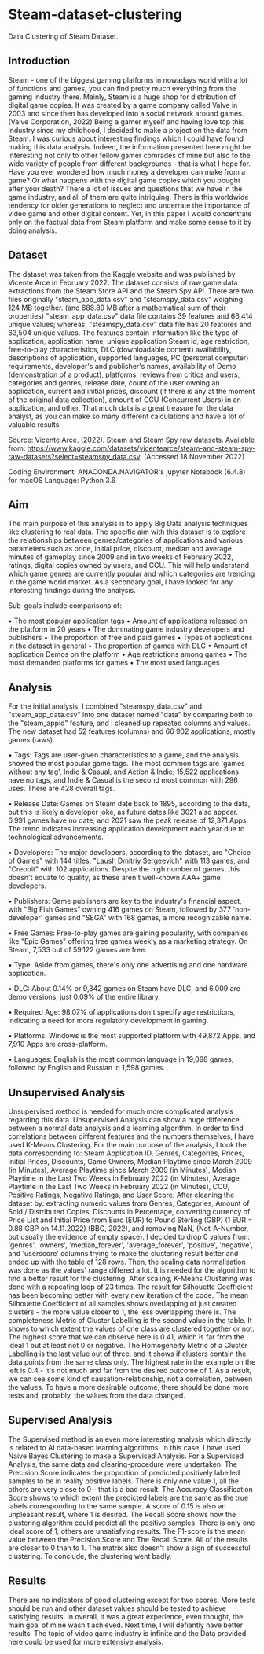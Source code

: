 # Steam-dataset-clustering

Data Clustering of Steam Dataset.


## Introduction

Steam - one of the biggest gaming platforms in nowadays world with a lot of functions and games, you can find pretty much everything from the gaming industry there. Mainly, Steam is a huge shop for distribution of digital game copies. It was created by a game company called Valve in 2003 and since then has developed into a social network around games. (Valve Corporation, 2022) Being a gamer myself and having love top this industry since my childhood, I decided to make a project on the data from Steam. I was curious about interesting findings which I could have found making this data analysis. Indeed, the information presented here might be interesting not only to other fellow gamer comrades of mine but also to the wide variety of people from different backgrounds - that is what I hope for. Have you ever wondered how much money a developer can make from a game? Or what happens with the digital game copies which you bought after your death? There a lot of issues and questions that we have in the game industry, and all of them are quite intriguing. There is this worldwide tendency for older generations to neglect and underrate the importance of video game and other digital content. Yet, in this paper I would concentrate only on the factual data from Steam platform and make some sense to it by doing analysis.


## Dataset

The dataset was taken from the Kaggle website and was published by Vicente Arce in February 2022. The dataset consists of raw game data extractions from the Steam Store API and the Steam Spy API. There are two files originally "steam_app_data.csv" and "steamspy_data.csv" weighing 124 MB together. (and 688.89 MB after a mathematical sum of their properties) "steam_app_data.csv" data file contains 39 features and 66,414 unique values; whereas, "steamspy_data.csv" data file has 20 features and 63,504 unique values. The features contain information like the type of application, application name, unique application Steam id, age restriction, free-to-play characteristics, DLC (downloadable content) availability, descriptions of application, supported languages, PC (personal computer) requirements, developer's and publisher's names, availability of Demo (demonstration of a product), platforms, reviews from critics and users, categories and genres, release date, count of the user owning an application, current and initial prices, discount (if there is any at the moment of the original data collection), amount of CCU (Concurrent Users) in an application, and other. That much data is a great treasure for the data analyst, as you can make so many different calculations and have a lot of valuable results.

Source: Vicente Arce. (2022). Steam and Steam Spy raw datasets. Available from: https://www.kaggle.com/datasets/vicentearce/steam-and-steam-spy-raw-datasets?select=steamspy_data.csv. (Accessed 18 November 2022)

Coding Environment: ANACONDA.NAVIGATOR's jupyter Notebook (6.4.8) for macOS
Language: Python 3.6


## Aim

The main purpose of this analysis is to apply Big Data analysis techniques like clustering to real data. The specific aim with this dataset is to explore the relationships between genres/categories of applications and various parameters such as price, initial price, discount, median and average minutes of gameplay since 2009 and in two weeks of February 2022, ratings, digital copies owned by users, and CCU. This will help understand which game genres are currently popular and which categories are trending in the game world market. As a secondary goal, I have looked for any interesting findings during the analysis.

Sub-goals include comparisons of:

• The most popular application tags
• Amount of applications released on the platform in 20 years
• The dominating game industry developers and publishers
• The proportion of free and paid games
• Types of applications in the dataset in general
• The proportion of games with DLC
• Amount of application Demos on the platform
• Age restrictions among games
• The most demanded platforms for games
• The most used languages


## Analysis

For the initial analysis, I combined "steamspy_data.csv" and "steam_app_data.csv" into one dataset named "data" by comparing both to the "steam_appid" feature, and I cleaned up repeated columns and values. The new dataset had 52 features (columns) and 66 902 applications, mostly games (raws).

• Tags: Tags are user-given characteristics to a game, and the analysis showed the most popular game tags. The most common tags are 'games without any tag', Indie & Casual, and Action & Indie; 15,522 applications have no tags, and Indie & Casual is the second most common with 296 uses. There are 428 overall tags.

• Release Date: Games on Steam date back to 1895, according to the data, but this is likely a developer joke, as future dates like 3021 also appear. 6,991 games have no date, and 2021 saw the peak release of 12,371 Apps. The trend indicates increasing application development each year due to technological advancements.

• Developers: The major developers, according to the dataset, are "Choice of Games" with 144 titles, "Laush Dmitriy Sergeevich" with 113 games, and "Creobit" with 102 applications. Despite the high number of games, this doesn't equate to quality, as these aren't well-known AAA+ game developers.

• Publishers: Game publishers are key to the industry's financial aspect, with "Big Fish Games" owning 416 games on Steam, followed by 377 'non-developer' games and "SEGA" with 168 games, a more recognizable name. 

• Free Games: Free-to-play games are gaining popularity, with companies like "Epic Games" offering free games weekly as a marketing strategy. On Steam, 7,533 out of 59,122 games are free.

• Type: Aside from games, there's only one advertising and one hardware application.

• DLC: About 0.14% or 9,342 games on Steam have DLC, and 6,009 are demo versions, just 0.09% of the entire library.

• Required Age: 98.07% of applications don't specify age restrictions, indicating a need for more regulatory development in gaming. 

• Platforms: Windows is the most supported platform with 49,872 Apps, and 7,910 Apps are cross-platform.

• Languages: English is the most common language in 19,098 games, followed by English and Russian in 1,598 games.


## Unsupervised Analysis

Unsupervised method is needed for much more complicated analysis regarding this data. Unsupervised Analysis can show a huge difference between a normal data analysis and a learning algorithm. In order to find correlations between different features and the numbers themselves, I have used K-Means Clustering. 
For the main purpose of the analysis, I took the data corresponding to: Steam Application ID, Genres, Categories, Prices, Initial Prices, Discounts, Game Owners, Median Playtime since March 2009 (in Minutes), Average Playtime since March 2009 (in Minutes), Median Playtime in the Last Two Weeks in February 2022 (in Minutes), Average Playtime in the Last Two Weeks in February 2022 (in Minutes), CCU, Positive Ratings, Negative Ratings, and User Score. 
After cleaning the dataset by: extracting numeric values from Genres, Categories, Amount of Sold / Distributed Copies, Discounts in Percentage, converting currency of Price List and Initial Price from Euro (EUR) to Pound Sterling (GBP) (1 EUR = 0.88 GBP on 14.11.2022) (BBC, 2022), and removing NaN, (Not-A-Number, but usually the evidence of empty space). 
I decided to drop 0 values from: 'genres', 'owners', 'median_forever', 'average_forever', 'positive', 'negative', and 'userscore' columns trying to make the clustering result better and ended up with the table of 128 rows. 
Then, the scaling data normalisation was done as the values' range differed a lot. It is needed for the algorithm to find a better result for the clustering. 
After scaling, K-Means Clustering was done with a repeating loop of 23 times. The result for Silhouette Coefficient has been becoming better with every new iteration of the code. The mean Silhouette Coefficient of all samples shows overlapping of just created clusters - the more value closer to 1, the less overlapping there is. The completeness Metric of Cluster Labelling is the second value in the table. It shows to which extent the values of one class are clustered together or not. The highest score that we can observe here is 0.41, which is far from the ideal 1 but at least not 0 or negative. The Homogeneity Metric of a Cluster Labelling is the last value out of three, and it shows if clusters contain the data points from the same class only. The highest rate in the example on the left is 0.4 - it's not much and far from the desired outcome of 1. 
As a result, we can see some kind of causation-relationship, not a correlation, between the values. To have a more desirable outcome, there should be done more tests and, probably, the values from the data changed.


## Supervised Analysis

The Supervised method is an even more interesting analysis which directly is related to AI data-based learning algorithms. In this case, I have used Naive Bayes Clustering to make a Supervised Analysis. For a Supervised Analysis, the same data and clearing-procedure were undertaken. The Precision Score indicates the proportion of predicted positively labelled samples to be in reality positive labels. There is only one value 1, all the others are very close to 0 - that is a bad result. The Accuracy Classification Score shows to which extent the predicted labels are the same as the true labels corresponding to the same sample. A score of 0.15 is also an unpleasant result, where 1 is desired. The Recall Score shows how the clustering algorithm could predict all the positive samples. There is only one ideal score of 1, others are unsatisfying results. The F1-score is the mean value between the Precision Score and The Recall Score. All of the results are closer to 0 than to 1. The matrix also doesn't show a sign of successful clustering. To conclude, the clustering went badly.


## Results

There are no indicators of good clustering except for two scores. More tests should be run and other dataset values should be tested to achieve satisfying results. In overall, it was a great experience, even thought, the main goal of mine wasn't achieved. Next time, I will defiantly have better results. The topic of video game industry is infinite and the Data provided here could be used for more extensive analysis.
